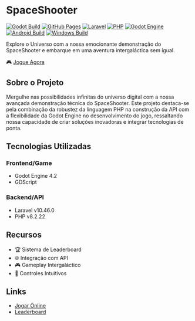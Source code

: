 # SpaceShooter

[![Godot Build](https://github.com/Unix-User/SpaceShooter/actions/workflows/godot-ci.yml/badge.svg)](https://github.com/Unix-User/SpaceShooter/actions/workflows/godot-ci.yml)
[![GitHub Pages](https://img.shields.io/github/deployments/Unix-User/SpaceShooter/github-pages?label=github%20pages)](https://unix-user.github.io/SpaceShooter/)
[![Laravel](https://img.shields.io/badge/Laravel-v10.46.0-FF2D20?logo=laravel)](https://laravel.com)
[![PHP](https://img.shields.io/badge/PHP-v8.2.22-777BB4?logo=php)](https://php.net)
[![Godot Engine](https://img.shields.io/badge/Godot-v4.2-478CBF?logo=godot-engine)](https://godotengine.org)
[![Android Build](https://img.shields.io/badge/Android-v1.0-3DDC84?logo=android)](https://github.com/Unix-User/SpaceShooter/releases)
[![Windows Build](https://img.shields.io/badge/Windows-v1.0-0078D6?logo=windows)](https://github.com/Unix-User/SpaceShooter/releases)

Explore o Universo com a nossa emocionante demonstração do SpaceShooter e embarque em uma aventura intergaláctica sem igual.

🎮 [Jogue Agora](https://spaceshooter.udianix.com.br/)

## Sobre o Projeto

Mergulhe nas possibilidades infinitas do universo digital com a nossa avançada demonstração técnica do SpaceShooter. Este projeto destaca-se pela combinação da robustez da linguagem PHP na construção da API com a flexibilidade da Godot Engine no desenvolvimento do jogo, ressaltando nossa capacidade de criar soluções inovadoras e integrar tecnologias de ponta.

## Tecnologias Utilizadas

### Frontend/Game
- Godot Engine 4.2
- GDScript

### Backend/API
- Laravel v10.46.0
- PHP v8.2.22

## Recursos
- 🏆 Sistema de Leaderboard
- 🌐 Integração com API
- 🎮 Gameplay Intergaláctico
- 🚀 Controles Intuitivos

## Links
- [Jogar Online](https://spaceshooter.udianix.com.br/)
- [Leaderboard](https://spaceshooter.udianix.com.br/leaderboard)